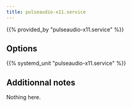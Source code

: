 ```yaml
---
title: pulseaudio-x11.service
---
```


{{% provided_by "pulseaudio-x11.service" %}}

## Options

{{% systemd_unit "pulseaudio-x11.service" %}}

## Additionnal notes

Nothing here.